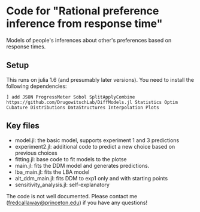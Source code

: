 # Code for "Rational preference inference from response time"

Models of people's inferences about other's preferences based on response times. 

## Setup
This runs on julia 1.6 (and presumably later versions). You need to install the following dependencies:

`] add JSON ProgressMeter Sobol SplitApplyCombine https://github.com/DrugowitschLab/DiffModels.jl Statistics Optim Cubature Distributions DataStructures Interpolation Plots`

## Key files
- model.jl: the basic model, supports experiment 1 and 3 predictions
- experiment2.jl: additional code to predict a new choice based on previous choices
- fitting.jl: base code to fit models to the plotse
- main.jl: fits the DDM model and generates predictions.
- lba_main.jl: fits the LBA model
- alt_ddm_main.jl: fits DDM to exp1 only and with starting points
- sensitivity_analysis.jl: self-explanatory

The code is not well documented. Please contact me (fredcallaway@princeton.edu) if you have any questions!
